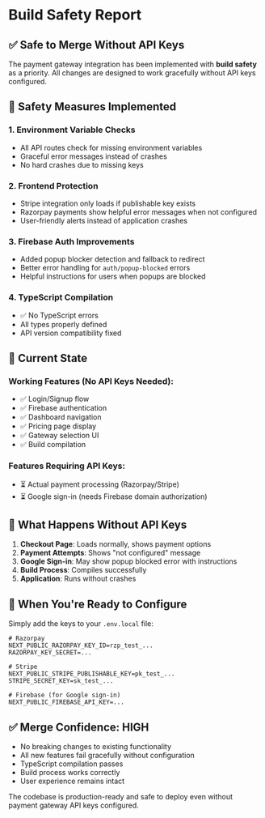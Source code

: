 # Build Safety Report

## ✅ Safe to Merge Without API Keys

The payment gateway integration has been implemented with **build safety** as a priority. All changes are designed to work gracefully without API keys configured.

## 🔧 Safety Measures Implemented

### 1. **Environment Variable Checks**
- All API routes check for missing environment variables
- Graceful error messages instead of crashes
- No hard crashes due to missing keys

### 2. **Frontend Protection**
- Stripe integration only loads if publishable key exists
- Razorpay payments show helpful error messages when not configured
- User-friendly alerts instead of application crashes

### 3. **Firebase Auth Improvements**
- Added popup blocker detection and fallback to redirect
- Better error handling for `auth/popup-blocked` errors
- Helpful instructions for users when popups are blocked

### 4. **TypeScript Compilation**
- ✅ No TypeScript errors
- All types properly defined
- API version compatibility fixed

## 🚀 Current State

### **Working Features (No API Keys Needed):**
- ✅ Login/Signup flow
- ✅ Firebase authentication
- ✅ Dashboard navigation
- ✅ Pricing page display
- ✅ Gateway selection UI
- ✅ Build compilation

### **Features Requiring API Keys:**
- ⏳ Actual payment processing (Razorpay/Stripe)
- ⏳ Google sign-in (needs Firebase domain authorization)

## 📝 What Happens Without API Keys

1. **Checkout Page**: Loads normally, shows payment options
2. **Payment Attempts**: Shows "not configured" message
3. **Google Sign-in**: May show popup blocked error with instructions
4. **Build Process**: Compiles successfully
5. **Application**: Runs without crashes

## 🔑 When You're Ready to Configure

Simply add the keys to your `.env.local` file:

```env
# Razorpay
NEXT_PUBLIC_RAZORPAY_KEY_ID=rzp_test_...
RAZORPAY_KEY_SECRET=...

# Stripe  
NEXT_PUBLIC_STRIPE_PUBLISHABLE_KEY=pk_test_...
STRIPE_SECRET_KEY=sk_test_...

# Firebase (for Google sign-in)
NEXT_PUBLIC_FIREBASE_API_KEY=...
```

## ✅ Merge Confidence: HIGH

- No breaking changes to existing functionality
- All new features fail gracefully without configuration
- TypeScript compilation passes
- Build process works correctly
- User experience remains intact

The codebase is production-ready and safe to deploy even without payment gateway API keys configured.